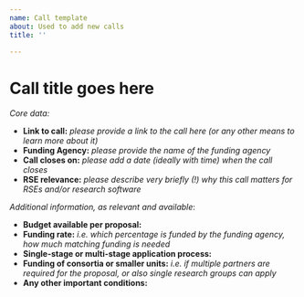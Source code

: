 ```yaml
---
name: Call template
about: Used to add new calls
title: ''

---
```


# Call title goes here

[//]: # (Note: Please put the call title also as name of the issue)

_Core data:_
- **Link to call:** _please provide a link to the call here (or any other means to learn more about it)_
- **Funding Agency:** _please provide the name of the funding agency_
- **Call closes on:** _please add a date (ideally with time) when the call closes_
- **RSE relevance:** _please describe very briefly (!) why this call matters for RSEs and/or research software_

_Additional information, as relevant and available_:
- **Budget available per proposal:**
- **Funding rate:** _i.e. which percentage is funded by the funding agency, how much matching funding is needed_
- **Single-stage or multi-stage application process:**
- **Funding of consortia or smaller units:** _i.e. if multiple partners are required for the proposal, or also single research groups can apply_
- **Any other important conditions:**

[//]: # (Note: Labels will be assigned by the maintainers of this repository. No need to worry here!)
